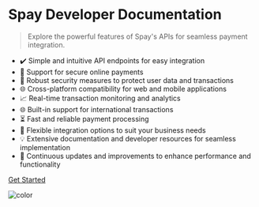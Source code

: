 # Spay Developer Documentation


> Explore the powerful features of Spay's APIs for seamless payment integration.

- :heavy_check_mark: Simple and intuitive API endpoints for easy integration
- :money_with_wings: Support for secure online payments
- :closed_lock_with_key: Robust security measures to protect user data and transactions
- :globe_with_meridians: Cross-platform compatibility for web and mobile applications
- :chart_with_upwards_trend: Real-time transaction monitoring and analytics
- :globe_with_meridians: Built-in support for international transactions
- :hourglass_flowing_sand: Fast and reliable payment processing
- :handshake: Flexible integration options to suit your business needs
- :bulb: Extensive documentation and developer resources for seamless implementation
- :rocket: Continuous updates and improvements to enhance performance and functionality

[Get Started](#spay-api-features)

<!-- Set your background color or image. -->
![color](#6366f1)
